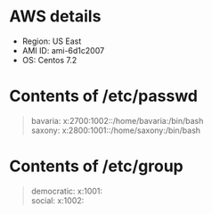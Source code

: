 # AWS details
* Region: US East
* AMI ID: ami-6d1c2007
* OS: Centos 7.2

# Contents of /etc/passwd
> bavaria: x:2700:1002::/home/bavaria:/bin/bash  
> saxony: x:2800:1001::/home/saxony:/bin/bash   

# Contents of /etc/group
> democratic: x:1001:  
> social: x:1002:  
